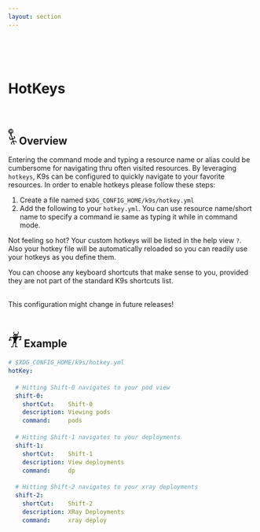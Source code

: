 ```yaml
---
layout: section
---
```


<i class="icon fab fa-hotjar fa-7x"></i>

<br/>
<br/>
<br/>

# HotKeys

<br/>

## <img src="/assets/sections/overview.png" width="auto" height="32"/> Overview

Entering the command mode and typing a resource name or alias could be cumbersome for navigating thru often visited resources. By leveraging `hotkeys`, K9s can be configured to quickly navigate to your favorite resources. In order to enable hotkeys please follow these steps:

1. Create a file named `$XDG_CONFIG_HOME/k9s/hotkey.yml`
2. Add the following to your `hotkey.yml`. You can use resource name/short name to specify a command ie same as typing it while in command mode.

Not feeling so hot? Your custom hotkeys will be listed in the help view `?`. Also your hotkey file will be automatically reloaded so you can readily use your hotkeys as you define them.

You can choose any keyboard shortcuts that make sense to you, provided they are not part of the standard K9s shortcuts list.

<br/>
<div class="note">
  <i class="fas fa-skull"></i> This configuration might change in future releases!
</div>

<br/>

## <img src="/assets/sections/examples.png" width="auto" height="32"/> Example

```yaml
# $XDG_CONFIG_HOME/k9s/hotkey.yml
hotKey:

  # Hitting Shift-0 navigates to your pod view
  shift-0:
    shortCut:    Shift-0
    description: Viewing pods
    command:     pods

  # Hitting Shift-1 navigates to your deployments
  shift-1:
    shortCut:    Shift-1
    description: View deployments
    command:     dp

  # Hitting Shift-2 navigates to your xray deployments
  shift-2:
    shortCut:    Shift-2
    description: XRay Deployments
    command:     xray deploy
```
